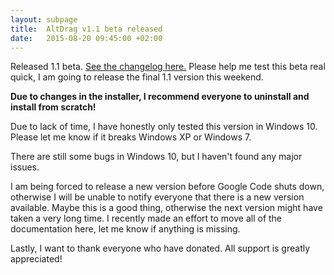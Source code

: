 ```yaml
---
layout: subpage
title:  AltDrag v1.1 beta released
date:   2015-08-20 09:45:00 +02:00
---
```

Released 1.1 beta. [See the changelog here.](https://github.com/stefansundin/altdrag/releases) Please help me test this beta real quick, I am going to release the final 1.1 version this weekend.

**Due to changes in the installer, I recommend everyone to uninstall and install from scratch!**

Due to lack of time, I have honestly only tested this version in Windows 10. Please let me know if it breaks Windows XP or Windows 7.

There are still some bugs in Windows 10, but I haven't found any major issues.

I am being forced to release a new version before Google Code shuts down, otherwise I will be unable to notify everyone that there is a new version available. Maybe this is a good thing, otherwise the next version might have taken a very long time. I recently made an effort to move all of the documentation here, let me know if anything is missing.

Lastly, I want to thank everyone who have donated. All support is greatly appreciated!
